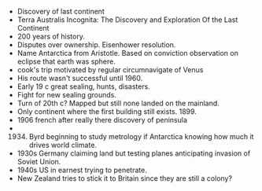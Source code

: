 - Discovery of last continent
- Terra Australis Incognita: The Discovery and Exploration Of the Last Continent
- 200 years of history. 
- Disputes over ownership. Eisenhower resolution. 
- Name Antarctica from Aristotle. Based on conviction observation on eclipse that earth was sphere. 
- cook's trip motivated by regular circumnavigate of Venus 
- His route wasn't successful until 1960. 
- Early 19 c great sealing, hunts, disasters. 
- Fight for new sealing grounds. 
- Turn of 20th c? Mapped but still none landed on the mainland. 
- Only continent where the first building still exists. 1899. 
- 1906 french after really there discovery of peninsula
- 1934. Byrd beginning to study metrology if Antarctica knowing how much it drives world climate.
- 1930s Germany claiming land but testing planes anticipating invasion of Soviet Union. 
- 1940s US in earnest trying to penetrate. 
- New Zealand tries to stick it to Britain since they are still a colony?
